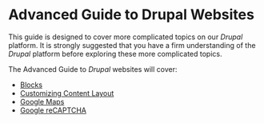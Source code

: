 # Advanced Guide to Drupal Websites

This guide is designed to cover more complicated topics on our *Drupal* platform. It is strongly suggested that you have a firm understanding of the *Drupal* platform before exploring these more complicated topics.

The Advanced Guide to *Drupal* websites will cover:
* [Blocks](features/howto-blocks.md)
* [Customizing Content Layout](customizingpage.md)
* [Google Maps](GoogleMaps.md)
* [Google reCAPTCHA](recaptcha.md)
